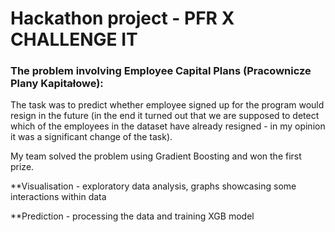 # Hackathon project - PFR X CHALLENGE IT
### The problem involving Employee Capital Plans (Pracownicze Plany Kapitałowe):
The task was to predict whether employee signed up for the program would resign in the future (in the end it turned out that we are supposed to detect which of the employees in the dataset have already resigned - in my opinion it was a significant change of the task).

My team solved the problem using Gradient Boosting and won the first prize.

**Visualisation - exploratory data analysis, graphs showcasing some interactions within data

**Prediction - processing the data and training XGB model
  
